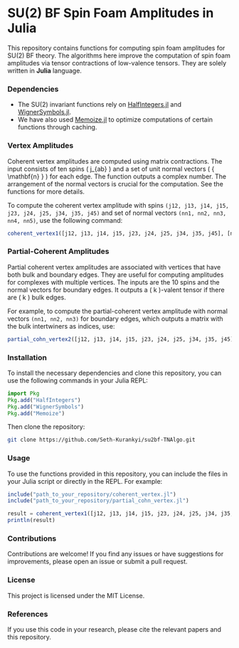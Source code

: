# SU(2) BF Spin Foam Amplitudes in Julia

This repository contains functions for computing spin foam amplitudes for SU(2) BF theory. The algorithms here improve the computation of spin foam amplitudes via tensor contractions of low-valence tensors. They are solely written in **Julia** language.

### Dependencies
* The SU(2) invariant functions rely on [HalfIntegers.jl](https://github.com/sostock/HalfIntegers.jl) and [WignerSymbols.jl](https://github.com/Jutho/WignerSymbols.jl).
* We have also used [Memoize.jl](https://github.com/JuliaCollections/Memoize.jl) to optimize computations of certain functions through caching.

### Vertex Amplitudes
Coherent vertex amplitudes are computed using matrix contractions. The input consists of ten spins \( j_{ab} \) and a set of unit normal vectors \( \{ \mathbf{n} \} \) for each edge. The function outputs a complex number. The arrangement of the normal vectors is crucial for the computation. See the functions for more details.

To compute the coherent vertex amplitude with spins `(j12, j13, j14, j15, j23, j24, j25, j34, j35, j45)` and set of normal vectors `(nn1, nn2, nn3, nn4, nn5)`, use the following command:

```julia
coherent_vertex1([j12, j13, j14, j15, j23, j24, j25, j34, j35, j45], [nn1, nn2, nn3, nn4, nn5])
```

### Partial-Coherent Amplitudes
Partial coherent vertex amplitudes are associated with vertices that have both bulk and boundary edges. They are useful for computing amplitudes for complexes with multiple vertices. The inputs are the 10 spins and the normal vectors for boundary edges. It outputs a \( k \)-valent tensor if there are \( k \) bulk edges.

For example, to compute the partial-coherent vertex amplitude with normal vectors `(nn1, nn2, nn3)` for boundary edges, which outputs a matrix with the bulk intertwiners as indices, use:

```julia
partial_cohn_vertex2([j12, j13, j14, j15, j23, j24, j25, j34, j35, j45], [nn1, nn2, nn3])
```

### Installation
To install the necessary dependencies and clone this repository, you can use the following commands in your Julia REPL:

```julia
import Pkg
Pkg.add("HalfIntegers")
Pkg.add("WignerSymbols")
Pkg.add("Memoize")
```

Then clone the repository:

```sh
git clone https://github.com/Seth-Kurankyi/su2bf-TNAlgo.git
```

### Usage
To use the functions provided in this repository, you can include the files in your Julia script or directly in the REPL. For example:

```julia
include("path_to_your_repository/coherent_vertex.jl")
include("path_to_your_repository/partial_cohn_vertex.jl")

result = coherent_vertex1([j12, j13, j14, j15, j23, j24, j25, j34, j35, j45], [nn1, nn2, nn3, nn4, nn5])
println(result)
```

### Contributions
Contributions are welcome! If you find any issues or have suggestions for improvements, please open an issue or submit a pull request.

### License
This project is licensed under the MIT License.

### References
If you use this code in your research, please cite the relevant papers and this repository.



